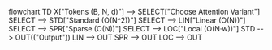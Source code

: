 flowchart TD
    X["Tokens (B, N, d)"] --> SELECT["Choose Attention Variant"]
    SELECT --> STD["Standard (O(N^2))"]
    SELECT --> LIN["Linear (O(N))"]
    SELECT --> SPR["Sparse (O(N))"]
    SELECT --> LOC["Local (O(N·w))"]
    STD --> OUT(("Output"))
    LIN --> OUT
    SPR --> OUT
    LOC --> OUT
